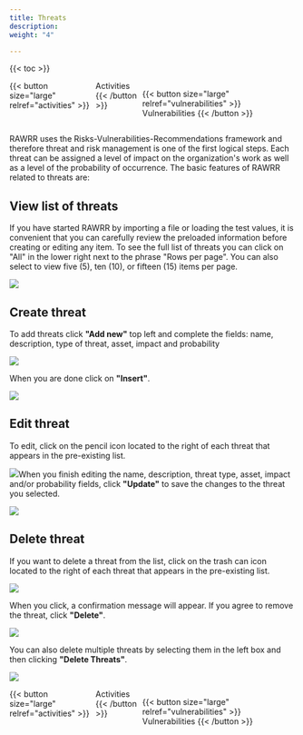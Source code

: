 ```yaml
---
title: Threats
description: 
weight: "4"

---
```

{{< toc >}}

<div style="display: flex; justify-content: space-between">
{{< button size="large" relref="activities" >}} <i class="arrow left"></i> Activities {{< /button >}}

{{< button size="large" relref="vulnerabilities" >}} Vulnerabilities <i class="arrow right"></i>{{< /button >}}
</div>

RAWRR uses the Risks-Vulnerabilities-Recommendations framework and therefore threat and risk management is one of the first logical steps. Each threat can be assigned a level of impact on the organization's work as well as a level of the probability of occurrence. The basic features of RAWRR related to threats are:

## View list of threats

If you have started RAWRR by importing a file or loading the test values, it is convenient that you can carefully review the preloaded information before creating or editing any item. To see the full list of threats you can click on "All" in the lower right next to the phrase "Rows per page". You can also select to view five (5), ten (10), or fifteen (15) items per page.

![](/images/list-threats.png)

## Create threat

To add threats click **"Add new"** top left and complete the fields: name, description, type of threat, asset, impact and probability

![](/images/add-new-threats.png)

When you are done click on **"Insert"**.

![](/images/insert-new-threat.png)

## Edit threat

To edit, click on the pencil icon located to the right of each threat that appears in the pre-existing list.

![](/images/edit-threat.png)When you finish editing the name, description, threat type, asset, impact and/or probability fields, click **"Update"** to save the changes to the threat you selected.

![](/images/update-edit.png)

## Delete threat

If you want to delete a threat from the list, click on the trash can icon located to the right of each threat that appears in the pre-existing list.

![](/images/delete-threat.png)

When you click, a confirmation message will appear. If you agree to remove the threat, click **"Delete"**.

![](/images/confirm-delete-threat.png)

You can also delete multiple threats by selecting them in the left box and then clicking **"Delete Threats"**.

![](/images/multi-delete-threats.png)

<div style="display: flex; justify-content: space-between">
{{< button size="large" relref="activities" >}} <i class="arrow left"></i> Activities {{< /button >}}

{{< button size="large" relref="vulnerabilities" >}} Vulnerabilities <i class="arrow right"></i>{{< /button >}}
</div>